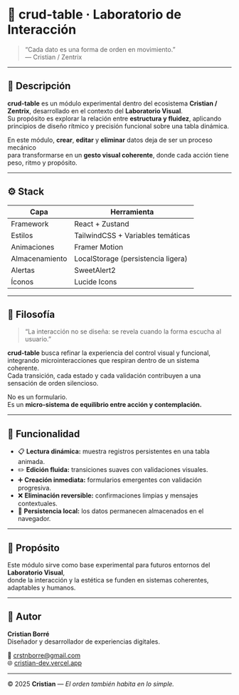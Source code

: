 # 🧮 crud-table · Laboratorio de Interacción

> “Cada dato es una forma de orden en movimiento.”  
> — Cristian / Zentrix

---

## 🌙 Descripción

**crud-table** es un módulo experimental dentro del ecosistema **Cristian / Zentrix**, desarrollado en el contexto del **Laboratorio Visual**.  
Su propósito es explorar la relación entre **estructura y fluidez**, aplicando principios de diseño rítmico y precisión funcional sobre una tabla dinámica.

En este módulo, **crear**, **editar** y **eliminar** datos deja de ser un proceso mecánico  
para transformarse en un **gesto visual coherente**, donde cada acción tiene peso, ritmo y propósito.

---

## ⚙️ Stack

| Capa | Herramienta |
|------|--------------|
| Framework | React + Zustand |
| Estilos | TailwindCSS + Variables temáticas |
| Animaciones | Framer Motion |
| Almacenamiento | LocalStorage (persistencia ligera) |
| Alertas | SweetAlert2 |
| Íconos | Lucide Icons |

---

## 🧩 Filosofía

> “La interacción no se diseña: se revela cuando la forma escucha al usuario.”

**crud-table** busca refinar la experiencia del control visual y funcional,  
integrando microinteracciones que respiran dentro de un sistema coherente.  
Cada transición, cada estado y cada validación contribuyen a una sensación de orden silencioso.  

No es un formulario.  
Es un **micro-sistema de equilibrio entre acción y contemplación.**

---

## 🧠 Funcionalidad

- 📋 **Lectura dinámica:** muestra registros persistentes en una tabla animada.  
- ✏️ **Edición fluida:** transiciones suaves con validaciones visuales.  
- ➕ **Creación inmediata:** formularios emergentes con validación progresiva.  
- ❌ **Eliminación reversible:** confirmaciones limpias y mensajes contextuales.  
- 💾 **Persistencia local:** los datos permanecen almacenados en el navegador.  

---

## 🧭 Propósito

Este módulo sirve como base experimental para futuros entornos del **Laboratorio Visual**,  
donde la interacción y la estética se funden en sistemas coherentes, adaptables y humanos.

---

## 🌌 Autor

**Cristian Borré**  
Diseñador y desarrollador de experiencias digitales.  

📩 [crstnborre@gmail.com](mailto:crstnborre@gmail.com)  
🌐 [cristian-dev.vercel.app](https://cristian-dev.vercel.app)  

---

© 2025 **Cristian** — *El orden también habita en lo simple.*
